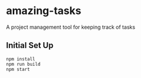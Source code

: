 # amazing-tasks

A project management tool for keeping track of tasks

## Initial Set Up

```
npm install
npm run build
npm start
```

